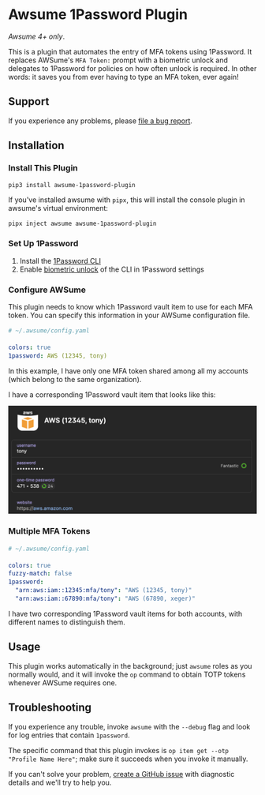 # Awsume 1Password Plugin

_Awsume 4+ only_.

This is a plugin that automates the entry of MFA tokens using 1Password.
It replaces AWSume's `MFA Token:` prompt with a biometric unlock and delegates to 1Password for policies on how often unlock is required.
In other words: it saves you from ever having to type an MFA token, ever again!

## Support

If you experience any problems, please [file a bug report](https://github.com/xeger/awsume-1password-plugin/issues/new?assignees=xeger&template=bug_report.md).

## Installation

### Install This Plugin

```
pip3 install awsume-1password-plugin
```

If you've installed awsume with `pipx`, this will install the console plugin in awsume's virtual environment:

```
pipx inject awsume awsume-1password-plugin
```

### Set Up 1Password

1. Install the [1Password CLI](https://developer.1password.com/docs/cli)
2. Enable [biometric unlock](https://developer.1password.com/docs/cli/about-biometric-unlock) of the CLI in 1Password settings

### Configure AWSume

This plugin needs to know which 1Password vault item to use for each MFA token. You can specify this information in your AWSume configuration file.

```yaml
# ~/.awsume/config.yaml

colors: true
1password: AWS (12345, tony)
```

In this example, I have only one MFA token shared among all my accounts (which belong to the same organization).

I have a corresponding 1Password vault item that looks like this:


![Example 1Password Item](docs/screenshots/1p-item.png "Example 1Password Item")


### Multiple MFA Tokens

```yaml
# ~/.awsume/config.yaml

colors: true
fuzzy-match: false
1password:
  "arn:aws:iam::12345:mfa/tony": "AWS (12345, tony)"
  "arn:aws:iam::67890:mfa/tony": "AWS (67890, xeger)"
```

I have two corresponding 1Password vault items for both accounts, with different names to distinguish them.

## Usage

This plugin works automatically in the background; just `awsume` roles as you normally would, and it will invoke the `op` command to obtain TOTP tokens whenever AWSume requires one.

## Troubleshooting

If you experience any trouble, invoke `awsume` with the `--debug` flag and look for log entries that contain `1password`.

The specific command that this plugin invokes is `op item get --otp "Profile Name Here"`; make sure it succeeds when you invoke it manually.

If you can't solve your problem, [create a GitHub issue](https://github.com/xeger/awsume-1password-plugin/issues/new) with diagnostic details and we'll try to help you.
